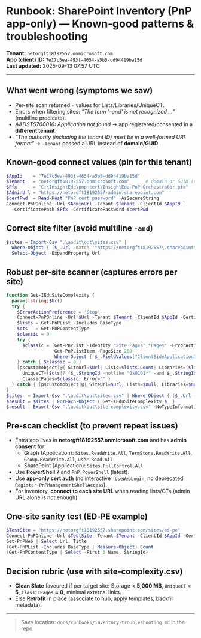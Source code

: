 # Runbook: SharePoint Inventory (PnP app-only) — Known‑good patterns & troubleshooting

**Tenant:** `netorgft18192557.onmicrosoft.com`  
**App (client) ID:** `7e17c5ea-493f-4654-a5b5-dd94419ba15d`  
**Last updated:** 2025-09-13 07:57 UTC

---

## What went wrong (symptoms we saw)
- Per‑site scan returned `-` values for Lists/Libraries/UniqueCT.  
- Errors when filtering sites: *“The term '-and' is not recognized …”* (multiline predicate).  
- *AADSTS700016: Application not found* → app registered/consented in a **different tenant**.  
- *“The authority (including the tenant ID) must be in a well‑formed URI format”* → `-Tenant` passed a URL instead of **domain/GUID**.

## Known‑good connect values (pin for this tenant)
```powershell
$AppId    = "7e17c5ea-493f-4654-a5b5-dd94419ba15d"
$Tenant   = "netorgft18192557.onmicrosoft.com"      # domain or GUID (not a URL)
$Pfx      = "C:\InsightEdu\pnp-cert\InsightEdu-PnP-Orchestrator.pfx"
$AdminUrl = "https://netorgft18192557-admin.sharepoint.com"
$certPwd  = Read-Host "PnP cert password" -AsSecureString
Connect-PnPOnline -Url $AdminUrl -Tenant $Tenant -ClientId $AppId `
  -CertificatePath $Pfx -CertificatePassword $certPwd
```

## Correct site filter (avoid multiline `-and`)
```powershell
$sites = Import-Csv ".\audit\out\sites.csv" |
  Where-Object { ($_.Url -match '^https://netorgft18192557\.sharepoint\.com($|/sites/)') -and ($_.Url -notmatch '/search') } |
  Select-Object -ExpandProperty Url
```

## Robust per‑site scanner (captures errors per site)
```powershell
function Get-IEduSiteComplexity {
  param([string]$Url)
  try {
    $ErrorActionPreference = 'Stop'
    Connect-PnPOnline -Url $Url -Tenant $Tenant -ClientId $AppId -CertificatePath $Pfx -CertificatePassword $certPwd
    $lists = Get-PnPList -Includes BaseType
    $cts   = Get-PnPContentType
    $classic = 0
    try {
      $classic = (Get-PnPList -Identity "Site Pages","Pages" -ErrorAction Stop |
                  Get-PnPListItem -PageSize 200 |
                  Where-Object { $_.FieldValues["ClientSideApplicationId"] -eq $null }).Count
    } catch { $classic = 0 }
    [pscustomobject]@{ SiteUrl=$Url; Lists=$lists.Count; Libraries=($lists|? {$_.BaseType -eq "DocumentLibrary"}).Count;
      UniqueCT=($cts|? {$_.StringId -notlike "0x0101*" -and $_.StringId -notlike "0x0120*"}).Count;
      ClassicPages=$classic; Error="" }
  } catch { [pscustomobject]@{ SiteUrl=$Url; Lists=$null; Libraries=$null; UniqueCT=$null; ClassicPages=$null; Error=$_.Exception.Message } }
}
$sites  = Import-Csv ".\audit\out\sites.csv" | Where-Object { ($_.Url -match '^https://netorgft18192557\.sharepoint\.com($|/sites/)') -and ($_.Url -notmatch '/search') } | Select-Object -Expand Url
$result = $sites | ForEach-Object { Get-IEduSiteComplexity $_ }
$result | Export-Csv ".\audit\out\site-complexity.csv" -NoTypeInformation
```

## Pre‑scan checklist (to prevent repeat issues)
- Entra app lives in **netorgft18192557.onmicrosoft.com** and has **admin consent** for:  
  - Graph (Application): `Sites.ReadWrite.All`, `TermStore.ReadWrite.All`, `Group.ReadWrite.All`, `User.Read.All`  
  - SharePoint (Application): `Sites.FullControl.All`
- Use **PowerShell 7** and `PnP.PowerShell` (latest).
- Use **app‑only cert auth** (no interactive `-UseWebLogin`, no deprecated `Register-PnPManagementShellAccess`).
- For inventory, **connect to each site URL** when reading lists/CTs (admin URL alone is not enough).

## One‑site sanity test (ED‑PE example)
```powershell
$TestSite = "https://netorgft18192557.sharepoint.com/sites/ed-pe"
Connect-PnPOnline -Url $TestSite -Tenant $Tenant -ClientId $AppId -CertificatePath $Pfx -CertificatePassword $certPwd
Get-PnPWeb | Select Url, Title
(Get-PnPList -Includes BaseType | Measure-Object).Count
(Get-PnPContentType | Select -First 5 Name, StringId)
```

## Decision rubric (use with site‑complexity.csv)
- **Clean Slate** favoured if per target site: Storage < **5,000 MB**, `UniqueCT` < **5**, `ClassicPages` ≈ **0**, minimal external links.
- Else **Retrofit** in place (associate to hub, apply templates, backfill metadata).

---

> Save location: `docs/runbooks/inventory-troubleshooting.md` in the repo.
